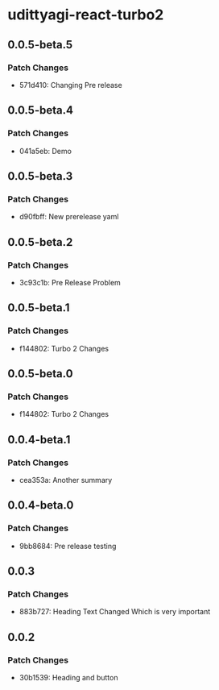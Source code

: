# udittyagi-react-turbo2

## 0.0.5-beta.5

### Patch Changes

- 571d410: Changing Pre release

## 0.0.5-beta.4

### Patch Changes

- 041a5eb: Demo

## 0.0.5-beta.3

### Patch Changes

- d90fbff: New prerelease yaml

## 0.0.5-beta.2

### Patch Changes

- 3c93c1b: Pre Release Problem

## 0.0.5-beta.1

### Patch Changes

- f144802: Turbo 2 Changes

## 0.0.5-beta.0

### Patch Changes

- f144802: Turbo 2 Changes

## 0.0.4-beta.1

### Patch Changes

- cea353a: Another summary

## 0.0.4-beta.0

### Patch Changes

- 9bb8684: Pre release testing

## 0.0.3

### Patch Changes

- 883b727: Heading Text Changed
  Which is very important

## 0.0.2

### Patch Changes

- 30b1539: Heading and button
